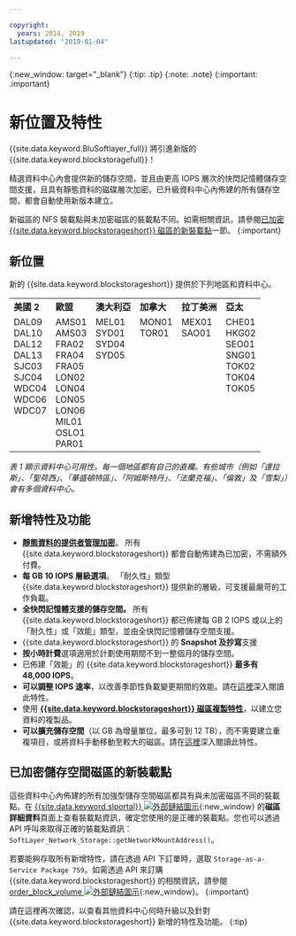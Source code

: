 ```yaml
---

copyright:
  years: 2014, 2019
lastupdated: "2019-01-04"

---
```

{:new_window: target="_blank"}
{:tip: .tip}
{:note: .note}
{:important: .important}

# 新位置及特性

{{site.data.keyword.BluSoftlayer_full}} 將引進新版的 {{site.data.keyword.blockstoragefull}}！

精選資料中心內會提供新的儲存空間，並且由更高 IOPS 層次的快閃記憶體儲存空間支援，且具有靜態資料的磁碟層次加密。已升級資料中心內佈建的所有儲存空間，都會自動使用新版本建立。

新磁區的 NFS 裝載點與未加密磁區的裝載點不同。如需相關資訊，請參閱[已加密 {{site.data.keyword.blockstorageshort}} 磁區的新裝載點](#new-mount-point-for-encrypted-storage-volumes)一節。
{:important}

## 新位置

新的 {{site.data.keyword.blockstorageshort}} 提供於下列地區和資料中心。
<table role="presentation">
  <tr>
    <td><strong>美國 2</strong></td>
    <td><strong>歐盟</strong></td>
    <td><strong>澳大利亞</strong></td>
    <td><strong>加拿大</strong></td>
    <td><strong>拉丁美洲</strong></td>
    <td><strong>亞太</strong></td>
  </tr>
  <tr>
    <td>DAL09<br />
	DAL10<br />
	DAL12<br />
	DAL13<br />
	SJC03<br />
SJC04<br />
	WDC04<br />
	WDC06<br />
	WDC07<br />
	<br /><br /><br />
    </td>
    <td>AMS01<br />
AMS03<br />
	FRA02<br />
	FRA04<br />
	FRA05<br />
	LON02<br />
	LON04<br />
	LON05<br />
	LON06<br />
	MIL01<br />
	OSLO1<br />
	PAR01<br />
    </td>
    <td>MEL01<br />
SYD01<br />
SYD04<br />
        SYD05<br />
        <br /><br /><br /><br /><br /><br /><br /><br />
    </td>
    <td>MON01<br />
TOR01<br />
	<br /><br /><br /><br /><br /><br /><br /><br /><br /><br />
    </td>
    <td>MEX01<br />
SAO01<br />
	<br /><br /><br /><br /><br /><br /><br /><br /><br /><br />
    </td>
    <td>CHE01<br />
HKG02<br />
	SEO01<br />
	SNG01<br />
TOK02<br />
	TOK04<br />
	TOK05<br />
	<br /><br /><br /><br /><br />
    </td>
  </tr>
</table>

*表 1 顯示資料中心可用性。每一個地區都有自己的直欄。有些城市（例如「達拉斯」、「聖荷西」、「華盛頓特區」、「阿姆斯特丹」、「法蘭克福」、「倫敦」及「雪梨」）會有多個資料中心。*

## 新增特性及功能

- **[靜態資料的提供者管理加密](block-file-storage-encryption-rest.html)**。
  所有 {{site.data.keyword.blockstorageshort}} 都會自動佈建為已加密，不需額外付費。
- **每 GB 10 IOPS 層級選項**。
  「耐久性」類型 {{site.data.keyword.blockstorageshort}} 提供新的層級，可支援最嚴苛的工作負載。
- **全快閃記憶體支援的儲存空間。**
  所有 {{site.data.keyword.blockstorageshort}} 都已佈建每 GB 2 IOPS 或以上的「耐久性」或「效能」類型，並由全快閃記憶體儲存空間支援。
- {{site.data.keyword.blockstorageshort}} 的 **Snapshot 及抄寫**支援
- **按小時計費**選項適用於計劃使用期間不到一整個月的儲存空間。
- 已佈建「效能」的 {{site.data.keyword.blockstorageshort}} **最多有 48,000 IOPS**。
- **可以調整 IOPS 速率**，以改善季節性負載變更期間的效能。請在[這裡](adjustable-iops.html)深入閱讀此特性。
- 使用 **[{{site.data.keyword.blockstorageshort}} 磁區複製特性](how-to-create-duplicate-volume.html)**，以建立您資料的複製品。
- **可以擴充儲存空間**（以 GB 為增量單位，最多可到 12 TB），而不需要建立重複項目，或將資料手動移動至較大的磁區。請在[這裡](expandable_block_storage.html)深入閱讀此特性。

## 已加密儲存空間磁區的新裝載點

這些資料中心內佈建的所有加強型儲存空間磁區都具有與未加密磁區不同的裝載點。在 [{{site.data.keyword.slportal}} ![外部鏈結圖示](../../icons/launch-glyph.svg "外部鏈結圖示")](https://control.softlayer.com/){:new_window} 的**磁區詳細資料**頁面上查看裝載點資訊，確定您使用的是正確的裝載點。您也可以透過 API 呼叫來取得正確的裝載點資訊：`SoftLayer_Network_Storage::getNetworkMountAddress()`。

若要能夠存取所有新增特性，請在透過 API 下訂單時，選取 `Storage-as-a-Service Package 759`。如需透過 API 來訂購 {{site.data.keyword.blockstorageshort}} 的相關資訊，請參閱 [order_block_volume ![外部鏈結圖示](../../icons/launch-glyph.svg "外部鏈結圖示")](https://softlayer-python.readthedocs.io/en/latest/api/managers/block.html#SoftLayer.managers.block.BlockStorageManager.order_block_volume){:new_window}。
{:important}

請在這裡再次確認，以查看其他資料中心何時升級以及針對 {{site.data.keyword.blockstorageshort}} 新增的特性及功能。
{:tip}
